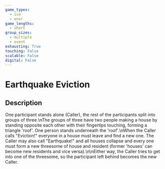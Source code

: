 ```yaml
---
game_types:
  - ice
  - ener
game_lengths:
  - short
group_sizes:
  - multiple
  - event
exhausting: True
touching: False
scalable: False
digital: False
---
```

# Earthquake Eviction

## Description
One participant stands alone (Caller), the rest of the participants split into groups of three.\nThe groups of three have two people making a house by standing opposite each other with their fingertips touching, forming a triangle 'roof'. One person stands underneath the 'roof'.\nWhen the Caller calls "Eviction!" everyone in a house must leave and find a new one. The Caller may also call "Earthquake!" and all houses collapse and every one must form a new threesome of house and resident (former 'houses' can become new residents and vice versa).\n\nEither way, the Caller tries to get into one of the threesome, so the participant left behind becomes the new Caller.
